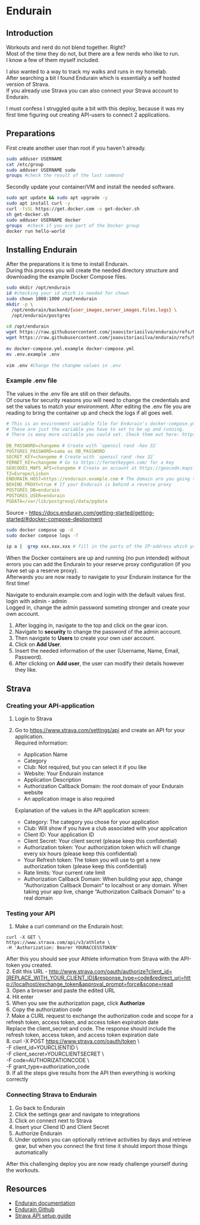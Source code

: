 # Endurain  
  
## Introduction  
Workouts and nerd do not blend together. Right?  
Most of the time they do not, but there are a few nerds who like to run.  
I know a few of them myself included.  
  
I also wanted to a way to track my walks and runs in my homelab.  
After searching a bit I found Endurain which is essentially a self hosted version of Strava.  
If you already use Strava you can also connect your Strava account to Endurain.  
  
I must confess I struggled quite a bit with this deploy, because it was my first time figuring out creating API-users to connect 2 applications.  
    
## Preparations  
  
First create another user than root if you haven't already.  
  
`````bash title="Endurain Preparation"  
sudo adduser USERNAME  
cat /etc/group  
sudo adduser USERNAME sudo  
groups #check the result of the last command
`````  
  
Secondly update your container/VM and install the needed software.  
  
`````bash title="Updating & installing apps"  
sudo apt update && sudo apt upgrade -y  
sudo apt install curl -y  
curl -fsSL https://get.docker.com -o get-docker.sh  
sh get-docker.sh  
sudo adduser USERNAME docker  
groups  #check if you are part of the Docker group
docker run hello-world  
`````  
  
## Installing Endurain  
  
After the preparations it is time to install Endurain.  
During this process you will create the needed directory structure and downloading the example Docker Compose files.  
  
`````bash title="Installing Endurain"  
sudo mkdir /opt/endurain  
id #checking your id which is needed for chown
sudo chown 1000:1000 /opt/endurain  
mkdir -p \  
  /opt/endurain/backend/{user_images,server_images,files,logs} \  
  /opt/endurain/postgres  
  
cd /opt/endurain  
wget https://raw.githubusercontent.com/joaovitoriasilva/endurain/refs/heads/master/docker-compose.yml.example  
wget https://raw.githubusercontent.com/joaovitoriasilva/endurain/refs/heads/master/.env.example  
  
mv docker-compose.yml.example docker-compose.yml  
mv .env.example .env  
  
vim .env #Change the changme values in .env  
`````  
  
### Example .env file  
  
The values in the .env file are still on their defaults.  
Of course for security reasons you will need to change the credentials and set the values to match your environment.
After editing the .env file you are reading to bring the container up and check the logs if all goes well.
  
`````yaml linenums="1" title="Editing the .env file"  
# This is an environment variable file for Endurain's docker-compose.yml.example  
# These are just the variable you have to set to be up and running.  
# There is many more variable you could set. Check them out here: https://docs.endurain.com/getting-started/advanced-started/#supported-environment-variables  
  
DB_PASSWORD=changeme # Create with `openssl rand -hex 32`  
POSTGRES_PASSWORD=sama as DB_PASSWORD  
SECRET_KEY=changeme # Create with `openssl rand -hex 32`  
FERNET_KEY=changeme # Go to https://fernetkeygen.com/ for a key  
GEOCODES_MAPS_API=changeme # Create an account at https://geocode.maps.co/join/ or log in if you have an account https://geocode.maps.co/login/  
TZ=Europe/Lisbon  
ENDURAIN_HOST=https://endurain.example.com # The domain are you going to use  
BEHIND_PROXY=true # If your Endurain is behind a reverse proxy  
POSTGRES_DB=endurain  
POSTGRES_USER=endurain  
PGDATA=/var/lib/postgresql/data/pgdata  
`````  
Source - https://docs.endurain.com/getting-started/getting-started/#docker-compose-deployment  
  
`````bash  
sudo docker compose up -d  
sudo docker compose logs -f  
  
ip a |  grep xxx.xxx.xxx # fill in the parts of the IP-address which you know of your network  
`````  
  
When the Docker containers are up and running (no pun intended) without errors you can add the Endurain to your reserve proxy configuration (if you have set up a reserve proxy).  
Afterwards you are now ready to navigate to your Endurain instance for the first time!  
  
Navigate to endurain.example.com and login with the default values first.  
login with admin - admin  
Logged in, change the admin password someting stronger and create your own account.  

1. After logging in, navigate to the top and click on the gear icon.  
2. Navigate to **security** to change the password of the admin account.  
3. Then navigate to **Users** to create your own user account.  
4. Click on **Add User**.  
5. Insert the needed information of the user (Username, Name, Email, Password).  
6. After clicking on **Add user**, the user can modify their details however they like.  
  
## Strava  
  
### Creating your API-application  
1. Login to Strava  
2. Go to https://www.strava.com/settings/api and create an API for your application.  
   Required information:  
   - Application Name  
   - Category  
   - Club: Not required, but you can select it if you like  
   - Website: Your Endurain instance  
   - Application Description  
   - Authorization Callback Domain: the root domain of your Endurain website  
   - An application image is also required  
     
   Explanation of the values in the API application screen:  
	- Category: The category you chose for your application  
	- Club: Will show if you have a club associated with your application  
	- Client ID: Your application ID  
	- Client Secret: Your client secret (please keep this confidential)  
	- Authorization token: Your authorization token which will change every six hours (please keep this confidential)  
	- Your Refresh token: The token you will use to get a new authorization token (please keep this confidential)  
	- Rate limits: Your current rate limit  
	- Authorization Callback Domain: When building your app, change “Authorization Callback Domain” to localhost or any domain. When taking your app live, change “Authorization Callback Domain” to a real domain  
  
### Testing your API  
  
1. Make a curl command on the Endurain host:  
````  
curl -X GET \  
https://www.strava.com/api/v3/athlete \  
-H 'Authorization: Bearer YOURACCESSTOKEN'  
````  
After this you should see your Athlete information from Strava with the API-token you created.  
2. Edit this URL - http://www.strava.com/oauth/authorize?client_id=[REPLACE_WITH_YOUR_CLIENT_ID]&response_type=code&redirect_uri=http://localhost/exchange_token&approval_prompt=force&scope=read  
3. Open a browser and paste the edited URL  
4. Hit enter  
5. When you see the authorization page, click **Authorize**  
6. Copy the authorization code  
7. Make a CURL request to exchange the authorization code and scope for a refresh token, access token, and access token expiration date  
Replace the client_secret and code. The response should include the refresh token, access token, and access token expiration date  
8. curl -X POST https://www.strava.com/oauth/token \  
	-F client_id=YOURCLIENTID \  
	-F client_secret=YOURCLIENTSECRET \  
	-F code=AUTHORIZATIONCODE \  
	-F grant_type=authorization_code  
9.  If all the steps give results from the API then everything is working correctly  
  
### Connecting Strava to Endurain  
1. Go back to Endurain  
2. Click the settings gear and navigate to integrations  
3. Click on connect next to Strava  
4. Insert your Cliend ID and Client Secret  
5. Authorize Endurain  
6. Under options you can optionally retrieve activities by days and retrieve gear, but when you connect the first time it should import those things automatically   
  
After this challenging deploy you are now ready challenge yourself during the workouts.  
  
## Resources  
- [Endurain documentation](https://docs.endurain.com/)  
- [Endurain Github](https://github.com/joaovitoriasilva/endurain)  
- [Strava API setup guide](https://developers.strava.com/docs/getting-started/)